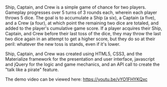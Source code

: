 Ship, Captain, and Crew is a simple game of chance for two players. Gameplay progresses over 5 turns of 3 rounds each, wherein each player throws 5 dice. The goal is to accumulate a Ship (a six), a Captain (a five), and a Crew (a four), at which point the remaining two dice are totaled, and added to the player's cumulative game score. If a player acquires their Ship, Captain, and Crew before their last toss of the dice, they may throw the last two dice again in an attempt to get a higher score, but they do so at their peril: whatever the new toss is stands, even if it's lower.

Ship, Captain, and Crew was created using HTML5, CSS3, and the Materialize framework for the presentation and user interface, javascript and jQuery for the logic and game mechanics, and an API call to create the "talk like a pirate" feature.

The demo video can be viewed here: https://youtu.be/vYO1FHYKQxc
